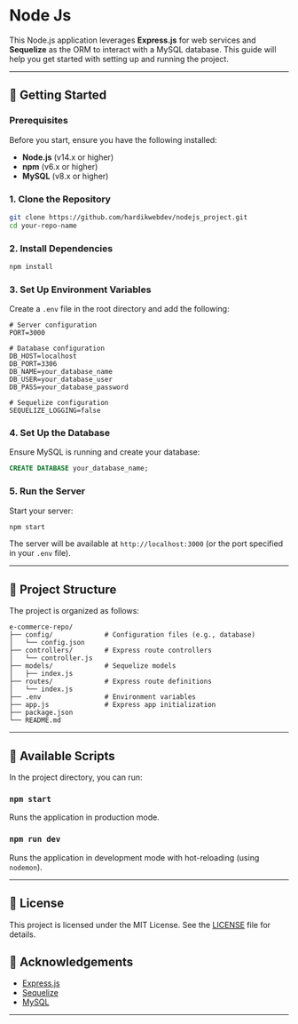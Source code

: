 # Node Js

This Node.js application leverages **Express.js** for web services and **Sequelize** as the ORM to interact with a MySQL database. This guide will help you get started with setting up and running the project.

---

## 🚀 Getting Started

### Prerequisites

Before you start, ensure you have the following installed:

- **Node.js** (v14.x or higher)
- **npm** (v6.x or higher)
- **MySQL** (v8.x or higher)

### 1. Clone the Repository

```bash
git clone https://github.com/hardikwebdev/nodejs_project.git
cd your-repo-name
```

### 2. Install Dependencies

```bash
npm install
```

### 3. Set Up Environment Variables

Create a `.env` file in the root directory and add the following:

```env
# Server configuration
PORT=3000

# Database configuration
DB_HOST=localhost
DB_PORT=3306
DB_NAME=your_database_name
DB_USER=your_database_user
DB_PASS=your_database_password

# Sequelize configuration
SEQUELIZE_LOGGING=false
```

### 4. Set Up the Database

Ensure MySQL is running and create your database:

```sql
CREATE DATABASE your_database_name;
```

### 5. Run the Server

Start your server:

```bash
npm start
```

The server will be available at `http://localhost:3000` (or the port specified in your `.env` file).

---

## 📁 Project Structure

The project is organized as follows:

```
e-commerce-repo/
├── config/             # Configuration files (e.g., database)
│   └── config.json
├── controllers/        # Express route controllers
│   └── controller.js
├── models/             # Sequelize models
│   ├── index.js
├── routes/             # Express route definitions
│   └── index.js
├── .env                # Environment variables
├── app.js              # Express app initialization
├── package.json
└── README.md
```

---

## 📜 Available Scripts

In the project directory, you can run:

### `npm start`
Runs the application in production mode.

### `npm run dev`
Runs the application in development mode with hot-reloading (using `nodemon`).

---

## 📄 License

This project is licensed under the MIT License. See the [LICENSE](LICENSE) file for details.

## 🙌 Acknowledgements

- [Express.js](https://expressjs.com/)
- [Sequelize](https://sequelize.org/)
- [MySQL](https://www.mysql.com/)

---

